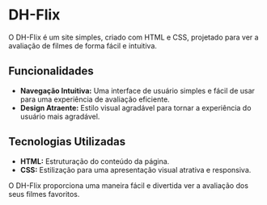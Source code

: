# DH-Flix

O DH-Flix é um site simples, criado com HTML e CSS, projetado para ver a avaliação de filmes de forma fácil e intuitiva.

## Funcionalidades

- **Navegação Intuitiva:** Uma interface de usuário simples e fácil de usar para uma experiência de avaliação eficiente.
- **Design Atraente:** Estilo visual agradável para tornar a experiência do usuário mais agradável.

## Tecnologias Utilizadas

- **HTML:** Estruturação do conteúdo da página.
- **CSS:** Estilização para uma apresentação visual atrativa e responsiva.

O DH-Flix proporciona uma maneira fácil e divertida ver a avaliação dos seus filmes favoritos.
